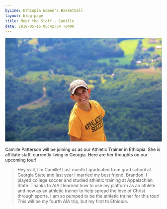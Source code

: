 ```yaml
---
byLine: Ethiopia Women's Basketball
layout: blog-page
title: Meet the Staff - Camille
date: 2018-05-16 00:42:54 -0400
---
```

![](/uploads/2018/05/16/Camille.jpeg)

Camille Patterson will be joining us as our Athletic Trainer in Ethiopia. She is affiliate staff, currently living in Georgia. Here are her thoughts on our upcoming tour! 

> Hey y’all, I’m Camille! Last month I graduated from grad school at Georgia State and last year I married my best friend, Brandon. I played college soccer and studied athletic training at Appalachian State. Thanks to AIA I learned how to use my platform as an athlete and now as an athletic trainer to help spread the love of Christ through sports. I am so pumped to be the athletic trainer for this tour! This will be my fourth AIA trip, but my first to Ethiopia.